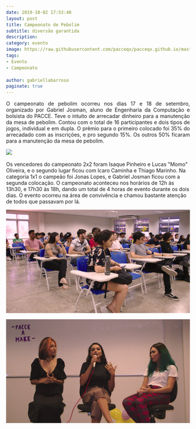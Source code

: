 ```yaml
---
date: 2019-10-02 17:53:40
layout: post
title: Campeonato de Pebolim
subtitle: diversão garantida
description: 
category: evento
image: https://raw.githubusercontent.com/pacceqx/pacceqx.github.io/master/assets/pic/2019-10-07/capa.png
tags:
- Evento
- Campeonato 

author: gabriellabarroso
paginate: true
---
```

<p style="text-align: justify">
O campeonato de pebolim ocorreu nos dias 17 e 18 de setembro, organizado por Gabriel Josman, aluno de Engenharia da Computação e bolsista do PACCE. Teve o intuito de arrecadar dinheiro para a manutenção da mesa de pebolim. Contou com o total de 16 participantes e dois tipos de jogos, individual e em dupla. O prêmio para o primeiro colocado foi 35% do arrecadado com as inscrições, e pro segundo 15%. Os outros 50% ficaram para a manutenção da mesa de pebolim. </p>

![](https://raw.githubusercontent.com/pacceqx/pacceqx.github.io/master/assets/pic/2019-10-07/img1.jpg)

Os vencedores do campeonato 2x2 foram Isaque Pinheiro e Lucas "Momo" Oliveira, e o segundo lugar ficou com Icaro Caminha e Thiago Marinho. Na categoria 1x1 o campeão foi Jonas Lopes, e Gabriel Josman ficou com a segunda colocação.
O campeonato aconteceu nos horários de 12h às 13h30, e 17h30 às 18h, dando um total de 4 horas de evento durante os dois dias. 
O evento ocorreu na área de convivência e chamou bastante atenção de todos que passavam por lá.

![](https://raw.githubusercontent.com/pacceqx/pacceqx.github.io/master/assets/pic/2019-10-02/img2.jpg)

![](https://raw.githubusercontent.com/pacceqx/pacceqx.github.io/master/assets/pic/2019-10-02/img1.jpg)